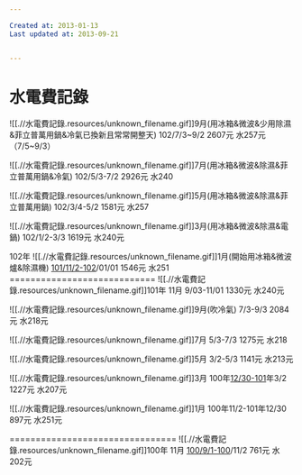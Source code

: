 ```yaml
---

Created at: 2013-01-13
Last updated at: 2013-09-21


---
```


# 水電費記錄


![[.//水電費記錄.resources/unknown_filename.gif]]9月(用冰箱&微波&少用除濕&菲立普萬用鍋&冷氣已換新且常常開整天)
102/7/3~9/2
2607元
水257元（7/5~9/3）

![[.//水電費記錄.resources/unknown_filename.gif]]7月(用冰箱&微波&除濕&菲立普萬用鍋&冷氣)
102/5/3-7/2
2926元
水240

![[.//水電費記錄.resources/unknown_filename.gif]]5月(用冰箱&微波&除濕&菲立普萬用鍋)
102/3/4-5/2
1581元
水257

![[.//水電費記錄.resources/unknown_filename.gif]]3月(用冰箱&微波&除濕&電鍋)
102/1/2-3/3
1619元
水240元

102年
![[.//水電費記錄.resources/unknown_filename.gif]]1月(開始用冰箱&微波爐&除濕機)
[101/11/2-102](tel:101%2F11%2F2-102)/01/01
1546元
水251
\============================
![[.//水電費記錄.resources/unknown_filename.gif]]101年
11月
9/03-11/01
1330元
水240元

![[.//水電費記錄.resources/unknown_filename.gif]]9月(吹冷氣)
7/3-9/3
2084元
水218元

![[.//水電費記錄.resources/unknown_filename.gif]]7月
5/3-7/3
1275元
水218

![[.//水電費記錄.resources/unknown_filename.gif]]5月
3/2-5/3
1141元
水213元

![[.//水電費記錄.resources/unknown_filename.gif]]3月
100年[12/30-101](tel:12%2F30-101)年3/2
1227元
水207元

![[.//水電費記錄.resources/unknown_filename.gif]]1月
100年11/2-101年12/30
897元
水251元

\================================
![[.//水電費記錄.resources/unknown_filename.gif]]100年
11月
[100/9/1-100](tel:100%2F9%2F1-100)/11/2
761元
水202元

